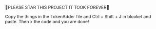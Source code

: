 🌟PLEASE STAR THIS PROJECT IT TOOK FOREVER🌟


Copy the things in the TokenAdder file and Ctrl + Shift + J in blooket and paste.
Then x the code and you are done!

